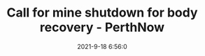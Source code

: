 ---
"title": "Call for mine shutdown for body recovery - PerthNow"
"date": "2021-9-18 6:56:0"
"feed_name": "GOOGLENEWSMINING"
"feed_website": "https://news.google.com/search?q=mining%2Bincident&hl=en-US&gl=US&ceid=US:en"
"feed_rss": "https://news.google.com/rss/search?q=mining%2Bincident&hl=en-US&gl=US&ceid=US:en"
"link": "https://www.perthnow.com.au/news/disaster-and-emergency/call-for-mine-shutdown-for-body-recovery-c-3999859"
"file": "_posts/2021-1-1-031e2e81eca5a02eefa30a5a3a21b6a9374119f7.md"
"accident": "1"
"drilling": "0"
"dead": "0"
"injured": "0"
---